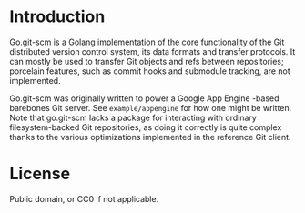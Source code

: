 # Introduction

Go.git-scm is a Golang implementation of the core functionality of the
Git distributed version control system, its data formats and transfer
protocols.  It can mostly be used to transfer Git objects and refs
between repositories; porcelain features, such as commit hooks and
submodule tracking, are not implemented.

Go.git-scm was originally written to power a Google App Engine -based
barebones Git server.  See `example/appengine` for how one might be
written.  Note that go.git-scm lacks a package for interacting with
ordinary filesystem-backed Git repositories, as doing it correctly is
quite complex thanks to the various optimizations implemented in the
reference Git client.

# License

Public domain, or CC0 if not applicable.
